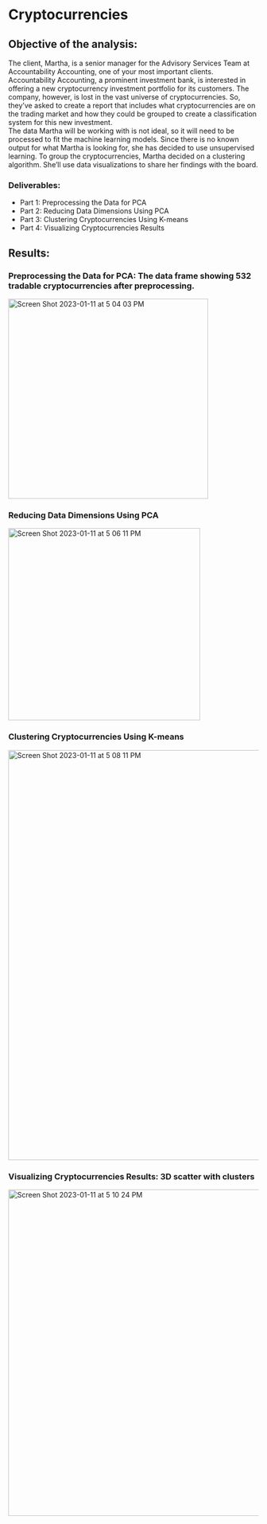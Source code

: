 # Cryptocurrencies

## Objective of the analysis:
The client, Martha, is a senior manager for the Advisory Services Team at Accountability Accounting, one of your most important clients. Accountability Accounting, a prominent investment bank, is interested in offering a new cryptocurrency investment portfolio for its customers. The company, however, is lost in the vast universe of cryptocurrencies. So, they’ve asked to create a report that includes what cryptocurrencies are on the trading market and how they could be grouped to create a classification system for this new investment. <br/>
The data Martha will be working with is not ideal, so it will need to be processed to fit the machine learning models. Since there is no known output for what Martha is looking for, she has decided to use unsupervised learning. To group the cryptocurrencies, Martha decided on a clustering algorithm. She’ll use data visualizations to share her findings with the board.

### Deliverables:
* Part 1: Preprocessing the Data for PCA
* Part 2: Reducing Data Dimensions Using PCA
* Part 3: Clustering Cryptocurrencies Using K-means
* Part 4: Visualizing Cryptocurrencies Results

## Results:
### Preprocessing the Data for PCA: The data frame showing 532 tradable cryptocurrencies after preprocessing.

<img width="402" alt="Screen Shot 2023-01-11 at 5 04 03 PM" src="https://user-images.githubusercontent.com/111387025/211796304-00fb422b-3019-47ae-ab2c-173af84d876f.png">

### Reducing Data Dimensions Using PCA

<img width="386" alt="Screen Shot 2023-01-11 at 5 06 11 PM" src="https://user-images.githubusercontent.com/111387025/211796757-eaa441ee-b0d9-4e95-bf02-0c7885cad536.png">

###  Clustering Cryptocurrencies Using K-means

<img width="824" alt="Screen Shot 2023-01-11 at 5 08 11 PM" src="https://user-images.githubusercontent.com/111387025/211797074-c95f1a59-1a4a-4c3b-bccf-7f68c7c9f792.png">

### Visualizing Cryptocurrencies Results: 3D scatter with clusters

<img width="656" alt="Screen Shot 2023-01-11 at 5 10 24 PM" src="https://user-images.githubusercontent.com/111387025/211797500-171aad48-0161-4e29-9636-c8c8a6bac102.png">

